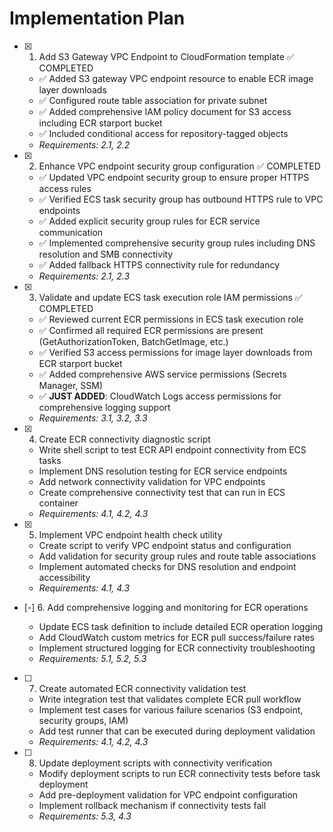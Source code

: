 # Implementation Plan

- [x] 1. Add S3 Gateway VPC Endpoint to CloudFormation template ✅ COMPLETED

  - ✅ Added S3 gateway VPC endpoint resource to enable ECR image layer downloads
  - ✅ Configured route table association for private subnet
  - ✅ Added comprehensive IAM policy document for S3 access including ECR starport bucket
  - ✅ Included conditional access for repository-tagged objects
  - _Requirements: 2.1, 2.2_

- [x] 2. Enhance VPC endpoint security group configuration ✅ COMPLETED

  - ✅ Updated VPC endpoint security group to ensure proper HTTPS access rules
  - ✅ Verified ECS task security group has outbound HTTPS rule to VPC endpoints
  - ✅ Added explicit security group rules for ECR service communication
  - ✅ Implemented comprehensive security group rules including DNS resolution and SMB connectivity
  - ✅ Added fallback HTTPS connectivity rule for redundancy
  - _Requirements: 2.1, 2.3_

- [x] 3. Validate and update ECS task execution role IAM permissions ✅ COMPLETED

  - ✅ Reviewed current ECR permissions in ECS task execution role
  - ✅ Confirmed all required ECR permissions are present (GetAuthorizationToken, BatchGetImage, etc.)
  - ✅ Verified S3 access permissions for image layer downloads from ECR starport bucket
  - ✅ Added comprehensive AWS service permissions (Secrets Manager, SSM)
  - ✅ **JUST ADDED**: CloudWatch Logs access permissions for comprehensive logging support
  - _Requirements: 3.1, 3.2, 3.3_

- [x] 4. Create ECR connectivity diagnostic script

  - Write shell script to test ECR API endpoint connectivity from ECS tasks
  - Implement DNS resolution testing for ECR service endpoints
  - Add network connectivity validation for VPC endpoints
  - Create comprehensive connectivity test that can run in ECS container
  - _Requirements: 4.1, 4.2, 4.3_

- [x] 5. Implement VPC endpoint health check utility

  - Create script to verify VPC endpoint status and configuration
  - Add validation for security group rules and route table associations
  - Implement automated checks for DNS resolution and endpoint accessibility
  - _Requirements: 4.1, 4.3_

- [-] 6. Add comprehensive logging and monitoring for ECR operations

  - Update ECS task definition to include detailed ECR operation logging
  - Add CloudWatch custom metrics for ECR pull success/failure rates
  - Implement structured logging for ECR connectivity troubleshooting
  - _Requirements: 5.1, 5.2, 5.3_

- [ ] 7. Create automated ECR connectivity validation test

  - Write integration test that validates complete ECR pull workflow
  - Implement test cases for various failure scenarios (S3 endpoint, security groups, IAM)
  - Add test runner that can be executed during deployment validation
  - _Requirements: 4.1, 4.2, 4.3_

- [ ] 8. Update deployment scripts with connectivity verification
  - Modify deployment scripts to run ECR connectivity tests before task deployment
  - Add pre-deployment validation for VPC endpoint configuration
  - Implement rollback mechanism if connectivity tests fail
  - _Requirements: 5.3, 4.3_
